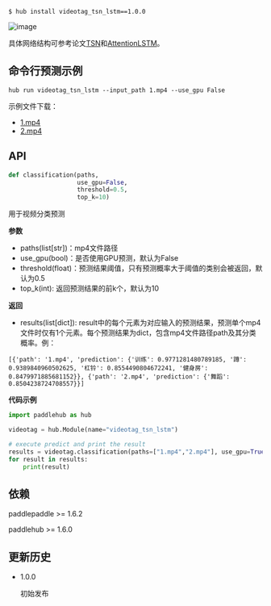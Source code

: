 ```shell
$ hub install videotag_tsn_lstm==1.0.0
```
![image](https://paddlehub.bj.bcebos.com/model/video/video_classifcation/VideoTag_TSN_AttentionLSTM.png)

具体网络结构可参考论文[TSN](https://arxiv.org/abs/1608.00859)和[AttentionLSTM](https://arxiv.org/abs/1503.08909)。

## 命令行预测示例
```shell
hub run videotag_tsn_lstm --input_path 1.mp4 --use_gpu False
```
示例文件下载：
* [1.mp4](https://paddlehub.bj.bcebos.com/model/video/video_classifcation/1.mp4)
* [2.mp4](https://paddlehub.bj.bcebos.com/model/video/video_classifcation/2.mp4)

## API
```python
def classification(paths,
                   use_gpu=False,
                   threshold=0.5,
                   top_k=10)
```

用于视频分类预测

**参数**

* paths(list\[str\])：mp4文件路径
* use_gpu(bool)：是否使用GPU预测，默认为False
* threshold(float)：预测结果阈值，只有预测概率大于阈值的类别会被返回，默认为0.5
* top_k(int): 返回预测结果的前k个，默认为10

**返回**

* results(list\[dict\]): result中的每个元素为对应输入的预测结果，预测单个mp4文件时仅有1个元素。每个预测结果为dict，包含mp4文件路径path及其分类概率。例：
```shell
[{'path': '1.mp4', 'prediction': {'训练': 0.9771281480789185, '蹲': 0.9389840960502625, '杠铃': 0.8554490804672241, '健身房': 0.8479971885681152}}, {'path': '2.mp4', 'prediction': {'舞蹈': 0.8504238724708557}}]
```

**代码示例**

```python
import paddlehub as hub

videotag = hub.Module(name="videotag_tsn_lstm")

# execute predict and print the result
results = videotag.classification(paths=["1.mp4","2.mp4"], use_gpu=True)
for result in results:
    print(result)
```

## 依赖

paddlepaddle >= 1.6.2

paddlehub >= 1.6.0

## 更新历史

* 1.0.0

  初始发布
